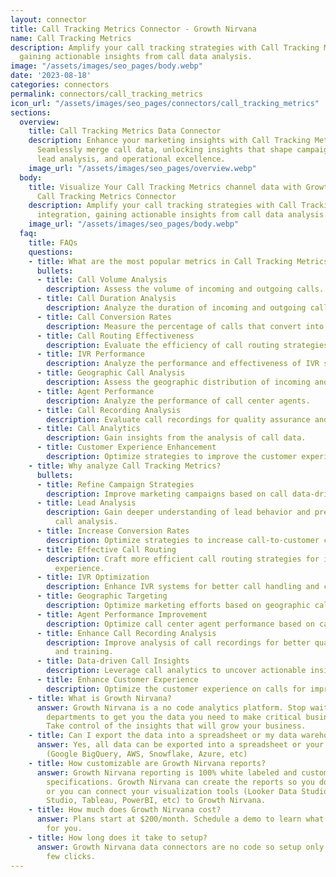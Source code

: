 ```yaml
---
layout: connector
title: Call Tracking Metrics Connector - Growth Nirvana
name: Call Tracking Metrics
description: Amplify your call tracking strategies with Call Tracking Metrics integration,
  gaining actionable insights from call data analysis.
image: "/assets/images/seo_pages/body.webp"
date: '2023-08-18'
categories: connectors
permalink: connectors/call_tracking_metrics
icon_url: "/assets/images/seo_pages/connectors/call_tracking_metrics"
sections:
  overview:
    title: Call Tracking Metrics Data Connector
    description: Enhance your marketing insights with Call Tracking Metrics integration.
      Seamlessly merge call data, unlocking insights that shape campaign strategies,
      lead analysis, and operational excellence.
    image_url: "/assets/images/seo_pages/overview.webp"
  body:
    title: Visualize Your Call Tracking Metrics channel data with Growth Nirvana's
      Call Tracking Metrics Connector
    description: Amplify your call tracking strategies with Call Tracking Metrics
      integration, gaining actionable insights from call data analysis.
    image_url: "/assets/images/seo_pages/body.webp"
  faq:
    title: FAQs
    questions:
    - title: What are the most popular metrics in Call Tracking Metrics to analyze?
      bullets:
      - title: Call Volume Analysis
        description: Assess the volume of incoming and outgoing calls.
      - title: Call Duration Analysis
        description: Analyze the duration of incoming and outgoing calls.
      - title: Call Conversion Rates
        description: Measure the percentage of calls that convert into customers.
      - title: Call Routing Effectiveness
        description: Evaluate the efficiency of call routing strategies.
      - title: IVR Performance
        description: Analyze the performance and effectiveness of IVR systems.
      - title: Geographic Call Analysis
        description: Assess the geographic distribution of incoming and outgoing calls.
      - title: Agent Performance
        description: Analyze the performance of call center agents.
      - title: Call Recording Analysis
        description: Evaluate call recordings for quality assurance and training purposes.
      - title: Call Analytics
        description: Gain insights from the analysis of call data.
      - title: Customer Experience Enhancement
        description: Optimize strategies to improve the customer experience on calls.
    - title: Why analyze Call Tracking Metrics?
      bullets:
      - title: Refine Campaign Strategies
        description: Improve marketing campaigns based on call data-driven insights.
      - title: Lead Analysis
        description: Gain deeper understanding of lead behavior and preferences through
          call analysis.
      - title: Increase Conversion Rates
        description: Optimize strategies to increase call-to-customer conversion rates.
      - title: Effective Call Routing
        description: Craft more efficient call routing strategies for improved customer
          experience.
      - title: IVR Optimization
        description: Enhance IVR systems for better call handling and customer satisfaction.
      - title: Geographic Targeting
        description: Optimize marketing efforts based on geographic call analysis.
      - title: Agent Performance Improvement
        description: Optimize call center agent performance based on call analytics.
      - title: Enhance Call Recording Analysis
        description: Improve analysis of call recordings for better quality assurance
          and training.
      - title: Data-driven Call Insights
        description: Leverage call analytics to uncover actionable insights.
      - title: Enhance Customer Experience
        description: Optimize the customer experience on calls for improved satisfaction.
    - title: What is Growth Nirvana?
      answer: Growth Nirvana is a no code analytics platform. Stop waiting for other
        departments to get you the data you need to make critical business decisions.
        Take control of the insights that will grow your business.
    - title: Can I export the data into a spreadsheet or my data warehouse?
      answer: Yes, all data can be exported into a spreadsheet or your data warehouse
        (Google BigQuery, AWS, Snowflake, Azure, etc)
    - title: How customizable are Growth Nirvana reports?
      answer: Growth Nirvana reporting is 100% white labeled and customized to your
        specifications. Growth Nirvana can create the reports so you don’t have to
        or you can connect your visualization tools (Looker Data Studio/Google Data
        Studio, Tableau, PowerBI, etc) to Growth Nirvana.
    - title: How much does Growth Nirvana cost?
      answer: Plans start at $200/month. Schedule a demo to learn what plan is best
        for you.
    - title: How long does it take to setup?
      answer: Growth Nirvana data connectors are no code so setup only requires a
        few clicks.
---
```

